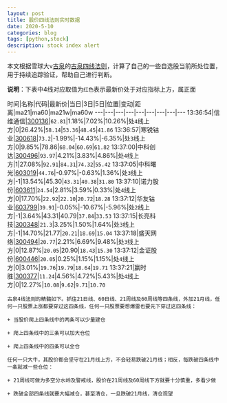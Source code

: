 ```yaml
---
layout: post
title: 股价四线法则实时数据
date: 2020-5-10
categories: blog
tags: [python,stock]
description: stock index alert
---
```



本文根据雪球大v[古泉](https://xueqiu.com/u/7148646888)的[古泉四线法则](https://xueqiu.com/7148646888/130498192)，计算了自己的一些自选股当前所处位置，用于持续追踪验证，帮助自己进行判断。

**说明**：下表中4线对应取值为`红色`表示最新价处于对应指标上方，属正面

时间|名称|代码|最新价|当日|3日|5日|位置|变动|距离|ma21|ma60|ma21w|ma60w
---|---|---|---|---|---|---|---|---
13:36:54|信维通信|[300136](https://xueqiu.com/S/SZ300136)|`62.81`|1.18%|7.02%|10.26%|处`4`线上方|0|26.42%|`58.14`|`53.36`|`48.45`|`41.86`
13:36:57|寒锐钴业|[300618](https://xueqiu.com/S/SZ300618)|`73.2`|-1.99%|-14.43%|-6.35%|处`3`线上方|0|9.85%|78.86|`68.04`|`60.69`|`61.82`
13:37:00|中科创达|[300496](https://xueqiu.com/S/SZ300496)|`93.97`|4.21%|3.83%|4.86%|处`4`线上方|1|27.08%|`92.91`|`84.31`|`74.32`|`55.42`
13:37:05|中科曙光|[603019](https://xueqiu.com/S/SH603019)|`44.76`|-0.97%|-0.63%|1.36%|处`3`线上方|-1|13.54%|45.30|`43.31`|`40.38`|`31.80`
13:37:10|诺力股份|[603611](https://xueqiu.com/S/SH603611)|`24.54`|2.81%|3.59%|0.33%|处`4`线上方|0|17.70%|`22.92`|`22.10`|`20.72`|`18.28`
13:37:12|华友钴业|[603799](https://xueqiu.com/S/SH603799)|`39.91`|-0.05%|-10.67%|-5.96%|处`2`线上方|-1|3.64%|43.31|40.79|`37.84`|`33.53`
13:37:15|长亮科技|[300348](https://xueqiu.com/S/SZ300348)|`21.3`|3.25%|1.50%|1.64%|处`3`线上方|-1|14.70%|21.77|`20.21`|`18.69`|`15.04`
13:37:18|盛天网络|[300494](https://xueqiu.com/S/SZ300494)|`20.77`|2.21%|6.69%|9.48%|处`3`线上方|0|12.87%|`20.05`|20.90|`18.43`|`15.30`
13:37:12|金证股份|[600446](https://xueqiu.com/S/SH600446)|`20.05`|0.25%|1.15%|1.15%|处`4`线上方|0|3.01%|`19.76`|`19.79`|`18.64`|`19.71`
13:37:21|赢时胜|[300377](https://xueqiu.com/S/SZ300377)|`11.24`|4.56%|4.72%|5.43%|处`4`线上方|0|12.27%|`10.08`|`9.62`|`9.71`|`10.70`

```
古泉4线法则的精髓如下。抓住21日线、60日线、21周线及60周线等四条线，外加21月线，任何一只股票上涨都要穿过这四条线，任何一只股票要想爆雷也要先下穿过这四条线：

+ 当股价爬上四条线中的两条可以少量建仓

+ 爬上四条线中的三条可以加大仓位

+ 爬上四条线中的四条可以全仓

任何一只大牛，其股价都会坚守在21月线上方，不会轻易跌破21月线；相反，每跌破四条线中一条就减一些仓位：

+ 21周线可做为多空分水岭及警戒线，股价在21周线及60周线下方就要十分慎重，多看少做

+ 跌破全部四条线就要大幅减仓，甚至清仓，一旦跌破21月线，清仓观望
```